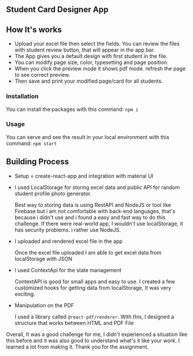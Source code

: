 ## Student Card Designer App

## How It's works

- Upload your excel file then select the fields. You can review the files with student review button, that will appear in the app bar.
- The App gives you a default design with first student in the file.
- You can modify page size, color, typesetting and page position.
- When you click the preview mode it shows pdf mode. refresh the page to see correct preview.
- Then save and print your modified page/card for all students.

### Installation

You can install the packages with this command: `npm i`

### Usage

You can serve and see the result in your local environment with this command: `npm start`

## Building Process

- Setup = create-react-app and integration with material UI
- I used LocalStorage for storing excel data and public API for random student profile photo generator.

  Best way to storing data is using RestAPI and NodeJS or tool like Firebase but i am not comfortable with back-end languages, that's because i didn't use and i found a easy and fast way to do this challenge. If there were real-world app, I wouldn't use localStorage, it has security problems. i rather use NodeJS.

- I uploaded and rendered excel file in the app

  Once the excel file uploaded I am able to get excel data from localStorage with JSON

- I used ContextApi for the state management

  ContextAPI is good for small apps and easy to use. I created a few customized hooks for getting data from localStorage, It was very exciting.

- Manipulation on the PDF

  I used a library called `@react-pdf/renderer`. With this, I designed a structure that works between HTML and PDF File

Overall, It was a good challenge for me, I didn't experienced a situation like this before and it was also good to understand what's it like your work. I learned a lot from making it. Thank you for the assignment.
